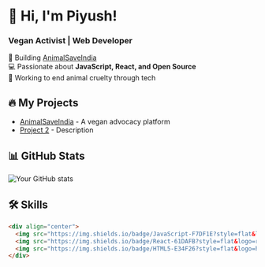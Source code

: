 # 👋 Hi, I'm Piyush! 
### **Vegan Activist | Web Developer**

🌱 Building [AnimalSaveIndia](https://animalsaveindia.vercel.app)  
💻 Passionate about **JavaScript, React, and Open Source**  
🐄 Working to end animal cruelty through tech  

## 🔥 My Projects
- [AnimalSaveIndia](https://github.com/yourusername/AnimalSaveIndia) - A vegan advocacy platform  
- [Project 2](https://github.com/yourusername/project2) - Description  

## 📊 GitHub Stats
![Your GitHub stats](https://github-readme-stats.vercel.app/api?username=yourusername&show_icons=true&theme=dark)

## 🛠️ Skills
```html
<div align="center">
  <img src="https://img.shields.io/badge/JavaScript-F7DF1E?style=flat&logo=javascript&logoColor=black">
  <img src="https://img.shields.io/badge/React-61DAFB?style=flat&logo=react&logoColor=black">
  <img src="https://img.shields.io/badge/HTML5-E34F26?style=flat&logo=html5&logoColor=white">
</div>

